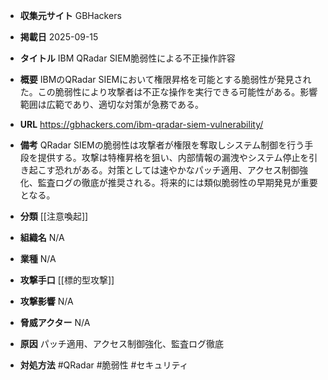 - **収集元サイト**
GBHackers

- **掲載日**
2025-09-15

- **タイトル**
IBM QRadar SIEM脆弱性による不正操作許容

- **概要**
IBMのQRadar SIEMにおいて権限昇格を可能とする脆弱性が発見された。この脆弱性により攻撃者は不正な操作を実行できる可能性がある。影響範囲は広範であり、適切な対策が急務である。

- **URL**
https://gbhackers.com/ibm-qradar-siem-vulnerability/

- **備考**
QRadar SIEMの脆弱性は攻撃者が権限を奪取しシステム制御を行う手段を提供する。攻撃は特権昇格を狙い、内部情報の漏洩やシステム停止を引き起こす恐れがある。対策としては速やかなパッチ適用、アクセス制御強化、監査ログの徹底が推奨される。将来的には類似脆弱性の早期発見が重要となる。

- **分類**
[[注意喚起]]

- **組織名**
N/A

- **業種**
N/A

- **攻撃手口**
[[標的型攻撃]]

- **攻撃影響**
N/A

- **脅威アクター**
N/A

- **原因**
パッチ適用、アクセス制御強化、監査ログ徹底

- **対処方法**
#QRadar #脆弱性 #セキュリティ
